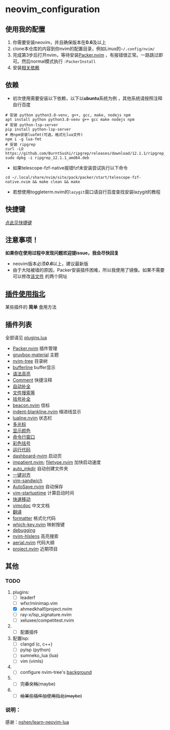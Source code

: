 # neovim_configuration  


## 使用我的配置
1. 你需要安装neovim，并且确保版本在**0.6**及以上
2. clone本仓库的内容到你nvim的配置目录，例如Linux的`~/.config/nvim/`
3. 完成第3步后打开nvim，等待安装[Packer.nvim](./docs/plugins/packer.md) ，有报错很正常。一路跳过即可。然后normal模式执行 `:PackerInstall`
4. 安装[相关依赖](https://github.com/XXiaoA/neovim-configuration#依赖)


## 依赖
* 初次使用需要安装以下依赖，以下以**ubuntu**系统为例 ，其他系统请按照注释自行百度
```
# 安装 python python3.8-venv, g++, gcc, make, nodejs npm
apt install python python3.8-venv g++ gcc make nodejs npm
# 安装 python-lsp-server
pip install python-lsp-server  
# 用npm安装luafmt(可选，格式化lua文件)
npm i -g lua-fmt
# 安装 ripgrep
curl -LO https://github.com/BurntSushi/ripgrep/releases/download/12.1.1/ripgrep_12.1.1_amd64.deb
sudo dpkg -i ripgrep_12.1.1_amd64.deb
 ```

* 如果telescope-fzf-native报错fzf未安装尝试执行以下命令
```
cd ~/.local/share/nvim/site/pack/packer/start/telescope-fzf-native.nvim && make clean && make
```

* 若想使用toggleterm.nvim的`lazygit`窗口请自行百度查找安装lazygit的教程


## 快捷键
[点此见快捷键](./docs/keybindings.md)  


## 注意事项！
**如果你在使用过程中发现问题欢迎提issue，我会尽快回复**

* neovim版本必须***0.6***以上，建议最新版  
* 由于大陆被墙的原因，Packer安装插件困难，所以我使用了镜像。如果不需要可以修改[该文件](https://github.com/XXiaoA/neovim-configuration/blob/master/lua/plugins.lua) 的两个网址


## [插件使用指北](./docs/allPlugins.md)
某些插件的 **简单** 食用方法

## 插件列表
全部请见 [plugins.lua](./lua/plugins.lua#L18)
* [Packer.nvim](https://github.com/wbthomason/packer.nvim) 插件管理
* [gruvbox-material](https://github.com/sainnhe/gruvbox-material) 主题
* [nvim-tree](https://github.com/kyazdani42/nvim-tree.lua) 目录树
* [bufferline](https://github.com/akinsho/bufferline.nvim) buffer显示
* [语法高亮](https://github.com/nvim-treesitter/nvim-treesitter)
* [Comment](https://github.com/numToStr/Comment.nvim) 快捷注释
* [自动补全](https://github.com/hrsh7th/nvim-cmp)  
* [文件搜索等](https://github.com/nvim-telescope/telescope.nvim)
* [括号补全](https://github.com/windwp/nvim-autopairs) 
* [beacon.nvim](https://github.com/danilamihailov/beacon.nvim) 信标 
* [indent-blankline.nvim](https://github.com/lukas-reineke/indent-blankline.nvim) 缩进线显示
* [lualine.nvim](https://github.com/nvim-lualine/lualine.nvim) 状态栏 
* [多光标](https://github.com/mg979/vim-visual-multi) 
* [显示颜色](https://github.com/norcalli/nvim-colorizer.lua) 
* [命令行窗口](https://github.com/akinsho/toggleterm.nvim) 
* [彩色括号](https://github.com/luochen1990/rainbow) 
* [运行代码](https://github.com/michaelb/sniprun)
* [dashboard-nvim](https://github.com/glepnir/dashboard-nvim) 启动页
* [impatient.nvim](https://github.com/lewis6991/impatient.nvim); [filetype.nvim](https://github.com/nathom/filetype.nvim)  加快启动速度
* [auto_mkdir](https://github.com/DataWraith/auto_mkdir) 自动创建文件夹
* [一键对齐](https://github.com/junegunn/vim-easy-align) 
* [vim-sandwich](https://github.com/machakann/vim-sandwich) 
* [AutoSave.nvim](https://github.com/Pocco81/AutoSave.nvim) 自动保存
* [vim-startuptime](https://github.com/dstein64/vim-startuptime) 计算启动时间
* [快速移动](https://github.com/phaazon/hop.nvim',) 
* [vimcdoc](https://github.com/yianwillis/vimcdoc) 中文文档
* [翻译](https://github.com/voldikss/vim-translator) 
* [formatter](https://github.com/mhartington/formatter.nvim) 格式化代码
* [which-key.nvim](https://github.com/folke/which-key.nvim) 映射按键
* [debugging](https://github.com/mfussenegger/nvim-dap)
* [nvim-hlslens](https://github.com/kevinhwang91/nvim-hlslens) 高亮搜索
* [aerial.nvim](https://github.com/stevearc/aerial.nvim) 代码大纲
* [project.nvim](https://github.com/ahmedkhalf/project.nvim) 近期项目


## 其他
### TODO
1. plugins:  
    - [ ] leaderf  
    - [ ] wfxr/minimap.vim
    - [x] ahmedkhalf/project.nvim  
    - [ ] ray-x/lsp_signature.nvim  
    - [ ] xeluxee/competitest.nvim  
2. - [ ] 配置插件  
3. 配置lsp:  
    - [ ] clangd (c, c++)
    - [ ] pylsp (python)
    - [ ] sumneko_lua (lua)
    - [ ] vim (vimls)
4. - [ ] configure nvim-tree's [background](https://www.reddit.com/r/neovim/comments/nwqeqk/how_do_i_change_the_background_color_of_nvimtree/)
5. - [ ] ~~完善文档~~(maybe)
6. - [ ] ~~给某些插件加使用指北(maybe)~~  

### 说明：
感谢：[nshen/learn-neovim-lua](https://github.com/nshen/learn-neovim-lua)
